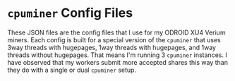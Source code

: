 `cpuminer` Config Files
=====================
These JSON files are the config files that I use for my ODROID XU4 Verium
miners. Each config is built for a special version of the `cpuminer` that
uses 3way threads with hugepages, 1way threads with hugepages, and 1way threads
without hugepages. That means I'm running 3 `cpuminer` instances. I have
observed that my workers submit more accepted shares this way than they do with
a single or dual `cpuminer` setup.
